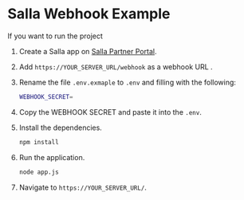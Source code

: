 # Salla Webhook Example

If you want to run the project

1. Create a Salla app on [Salla Partner Portal](https://salla.partners/login).
1. Add `https://YOUR_SERVER_URL/webhook` as a webhook URL .
1. Rename the file `.env.exmaple` to `.env` and filling with the following:

   ```sh
   WEBHOOK_SECRET=
   ```

1. Copy the WEBHOOK SECRET and paste it into the `.env`.
1. Install the dependencies.

   ```sh
   npm install
   ```

1. Run the application.

   ```sh
   node app.js
   ```

1. Navigate to `https://YOUR_SERVER_URL/`.
